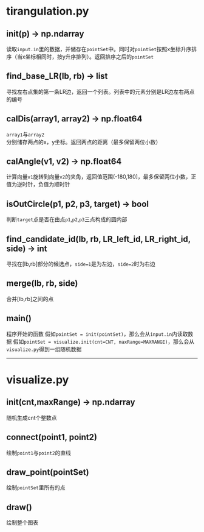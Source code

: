 # tirangulation.py

## init(p) -> np.ndarray
读取`input.in`里的数据，并储存在`pointSet`中。同时对`pointSet`按照x坐标升序排序（当x坐标相同时，按y升序排列）。返回排序之后的`pointSet`

## find_base_LR(lb, rb) -> list
寻找左右点集的第一条LR边，返回一个列表。列表中的元素分别是LR边左右两点的编号

## calDis(array1, array2) -> np.float64
`array1`与`array2`分别储存两点的x，y坐标。返回两点的距离（最多保留两位小数）

## calAngle(v1, v2) -> np.float64
计算向量`v1`旋转到向量`v2`的夹角，返回值范围(-180,180]，最多保留两位小数，正值为逆时针，负值为顺时针

## isOutCircle(p1, p2, p3, target) -> bool
判断`target`点是否在由点`p1`,`p2`,`p3`三点构成的圆内部

## find_candidate_id(lb, rb, LR_left_id, LR_right_id, side) -> int
寻找在[lb,rb]部分的候选点，`side=1`是为左边，`side=2`时为右边

## merge(lb, rb, side)
合并[lb,rb]之间的点

## main()
程序开始的函数
假如`pointSet = init(pointSet)`，那么会从`input.in`内读取数据
假如`pointSet = visualize.init(cnt=CNT, maxRange=MAXRANGE)`，那么会从`visualize.py`得到一组随机数据
  

---
# visualize.py
## init(cnt,maxRange) -> np.ndarray
随机生成cnt个整数点
## connect(point1, point2)
绘制`point1`与`point2`的直线
## draw_point(pointSet)
绘制`pointSet`里所有的点
## draw()
绘制整个图表